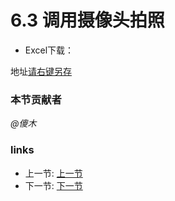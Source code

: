 # 6.3 调用摄像头拍照
- Excel下载：

地址[请右键另存](../files/6.3.1.zip)

### 本节贡献者
*@傻木*

### links
  * 上一节: [上一节](<06.2.md>)
  * 下一节: [下一节](<06.4.md>)
